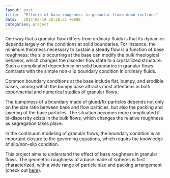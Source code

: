 ```yaml
---
layout: post
title:  "Effects of base roughness in granular flows down inclines"
date:   2017-02-19 20:20:51 +0800
categories: project
---
```


One way that a granular flow differs from ordinary fluids is that its dynamics depends
largely on the conditions at solid boundaries. For instance, the minimum thickness
necessary to sustain a steady flow is a function of base roughness;
the slip occurring at the base can modify the bulk rheological behavior, which changes
the disorder flow state to a crystallized structure. Such a complicated dependency on solid boundaries in
granular flows contrasts with the simple non-slip boundary condition in ordinary fluids.

Common boundary conditions at the base include flat, bumpy, and erodible bases, among wihch the bumpy base attracts most
attentions in both experimental and numerical studies of granular flows.

The bumpiness of a boundary made of glued/fix particles depends not only on the
size ratio between base and flow particles, but also the packing and layering of the
base particles. The situation becomes more complicated if bi-dispersity exists in the bulk
flows, which changes the relative roughness as segregation takes place.

In the continuum modeling of granular flows, the boundary condition is an important closure
to the governing equations, which requirs the knowledge of slip/non-slip condition.

This project aims to understand the effect of base roughness in granular flows. The
geometric roughness of a base made of spheres is first characterized, with a wide range
of particle size and packing arrangement (check out [here][1]). 

<!-- To study the base roughness encountered in the modeling of granular flows. -->
<!-- 
Why important
- base roughness is important; boundary condition is difficult in granular flow

The dynamics of granular flows depend significantly on the nature of their boundaries. Geometric roughness at the base, 

- an important closure to the modeling of granular flow
- affect static-dynamic transition; affect segregation (feedback effect)

Aim of the project

What we have done -->

[1]: http://doi.org/10.1103/PhysRevE.94.052901 
